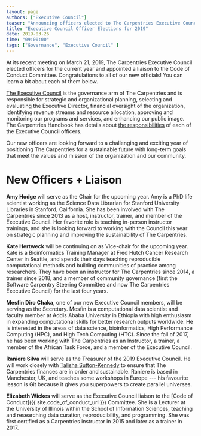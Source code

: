 ```yaml
---
layout: page
authors: ["Executive Council"]
teaser: "Announcing officers elected to The Carpentries Executive Council for 2019"
title: "Executive Council Officer Elections for 2019"
date: 2019-03-26
time: "09:00:00"
tags: ["Governance", "Executive Council" ]
---
```


At its recent meeting on March 21, 2019, The Carpentries Executive Council elected officers for the current year and appointed a liaison to the Code of Conduct Committee. Congratulations to all of our new officials! You can learn a bit about each of them below. 

[The Executive Council](https://carpentries.org/governance/#roles-and-responsibilities-of-the-executive-council) is the governance arm of The Carpentries and is responsible for strategic and organizational planning, selecting and evaluating the Executive Director, financial oversight of the organization, identifying revenue streams and resource allocation, approving and monitoring our programs and services, and enhancing our public image. The Carpentries Handbook has details about [the responsibilities](https://docs.carpentries.org/topic_folders/governance/bylaws.html#officers) of each of the Executive Council officers. 

Our new officers are looking forward to a challenging and exciting year of positioning The Carpentries for a sustainable future with long-term goals that meet the values and mission of the organization and our community.

# New Officers + Liaison

**Amy Hodge** will serve as the Chair for the upcoming year. Amy is a PhD life scientist working as the Science Data Librarian for Stanford University Libraries in Stanford, California. She has been involved with The Carpentries since 2013 as a host, instructor, trainer, and member of the Executive Council. Her favorite role is teaching in-person instructor trainings, and she is looking forward to working with the Council this year on strategic planning and improving the sustainability of The Carpentries.

**Kate Hertweck** will be continuing on as Vice-chair for the upcoming year. Kate is a Bioinformatics Training Manager at Fred Hutch Cancer Research Center in Seattle, and spends their days teaching reproducible computational methods and building communities of practice among researchers. They have been an instructor for The Carpentries since 2014, a trainer since 2018, and a member of community governance (first the Software Carpentry Steering Committee and now The Carpentries Executive Council) for the last four years.

**Mesfin Diro Chaka**, one of our new Executive Council members, will be serving as the Secretary. Mesfin is a computational data scientist and faculty member at Addis Ababa University in Ethiopia with high enthusiasm in expanding computational skills for better research outputs worldwide. He is interested in the areas of data science, bioinformatics, High Performance Computing (HPC), and High Tech Computing (HTC). Since the fall of 2017, he has been working with The Carpentries as an Instructor, a trainer, a member of the African Task Force, and a member of the Executive Council.

**Raniere Silva** will serve as the Treasurer of the 2019 Executive Council. He will work closely with [Talisha Sutton-Kennedy](https://carpentries.org/team/) to ensure that The Carpentries finances are in order and sustainable. Raniere is based in Manchester, UK, and teaches some workshops in Europe --- his favourite lesson is Git because it gives you superpowers to create parallel universes.

**Elizabeth Wickes** will serve as the Executive Council liaison to the [Code of Conduct]({{ site.code_of_conduct_url }}) Committee. She is a Lecturer at the University of Illinois within the School of Information Sciences, teaching and researching data curation, reproducibility, and programming. She was first certified as a Carpentries instructor in 2015 and later as a trainer in 2017.

